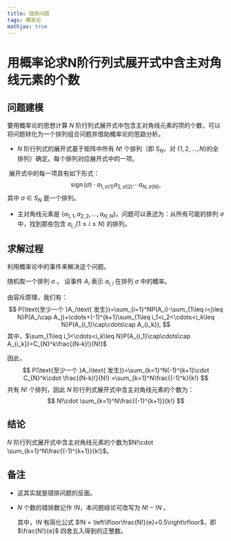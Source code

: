 ```yaml
---
title: 错排问题
tags: 概率论
mathjax: true
---
```

# 用概率论求N阶行列式展开式中含主对角线元素的个数

## 问题建模

要用概率论的思想计算 $N$ 阶行列式展开式中包含主对角线元素的项的个数，可以将问题转化为一个排列组合问题并借助概率论的思路分析。

- $N$ 阶行列式的展开式基于矩阵中所有 $N!$ 个排列（即 $\text{S}_N$，对 $\{1, 2, \dots, N\}$的全排列）确定。每个排列对应展开式中的一项。

​	展开式中的每一项具有如下形式：
$$
\operatorname{sign}(\sigma)\cdot a_{1,\sigma(1)}a_{2,\sigma(2)}\cdots a_{N,\sigma(N)},
$$
​	其中 $\sigma\in S_{N}$ 是一个排列。

- 主对角线元素是 $\{a_{1,1},a_{2,2},\ldots,a_{N,N}\}$。问题可以表述为：从所有可能的排列 $\sigma$ 中，找到那些包含 $a_{i,i} (1 \leq i \leq N)$ 的排列。

## 求解过程

利用概率论中的事件来解决这个问题。

随机取一个排列 $\sigma$ 。 设事件 $A_i$ 表示 $a_{i, i}$ 在排列 $\sigma$ 中的概率。

由容斥原理，我们有：
$$
P(\text{至少一个 }A_i\text{ 发生})=\sum_{i=1}^NP(A_i)-\sum_{1\leq i<j\leq N}P(A_i\cap A_j)+\cdots+(-1)^{k+1}\sum_{1\leq i_1<i_2<\cdots<i_k\leq N}P(A_{i_1}\cap\cdots\cap A_{i_k}),
$$
其中，$\sum_{1\leq i_1<\cdots<i_k\leq N}P(A_{i_1}\cap\cdots\cap A_{i_k})=C_{N}^k\frac{(N-k)!}{N!}$

因此，
$$
P(\text{至少一个 }A_i\text{ 发生})=\sum_{k=1}^N(-1)^{k+1}\cdot C_{N}^k\cdot \frac{(N-k)!}{N!}
=\sum_{k=1}^N\frac{(-1)^k}{k!}
$$
共有 $N!$ 个排列，因此 $N$ 阶行列式展开式中含主对角线元素的个数为：
$$
N!\cdot \sum_{k=1}^N\frac{(-1)^{k+1}}{k!}
$$

## 结论

 $N$ 阶行列式展开式中含主对角线元素的个数为$N!\cdot \sum_{k=1}^N\frac{(-1)^{k+1}}{k!}$。

## 备注

- 这其实就是错排问题的反面。 

- $N$ 个数的错排数记作 $!N$，本问题结论可改写为 $N! - !N$ 。

  其中，$!N$ 有简化公式 $!N = \left\lfloor\frac{N!}{e}+0.5\right\rfloor$，即 $\frac{N!}{e}$ 四舍五入得到的正整数。